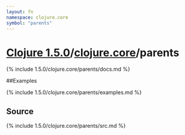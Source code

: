 ```yaml
---
layout: fn
namespace: clojure.core
symbol: "parents"
---
```


# [Clojure 1.5.0](../../)/[clojure.core](../)/parents

{% include 1.5.0/clojure.core/parents/docs.md %}

##Examples

{% include 1.5.0/clojure.core/parents/examples.md %}
## Source
{% include 1.5.0/clojure.core/parents/src.md %}

